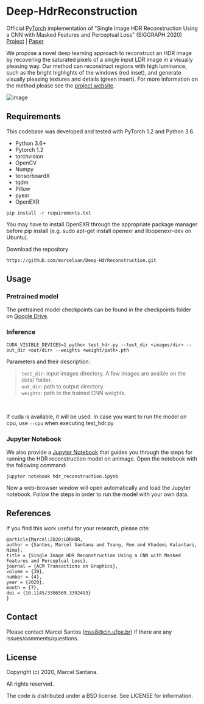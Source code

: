 # Deep-HdrReconstruction
Official [PyTorch](https://pytorch.org/) implementation of "Single Image HDR Reconstruction Using a CNN with Masked Features and Perceptual Loss" (SIGGRAPH 2020) [Project](https://people.engr.tamu.edu/nimak/Papers/SIGGRAPH2020_HDR) | [Paper](https://people.engr.tamu.edu/nimak/Data/SIGGRAPH20_HDR.pdf)

We propose a novel deep learning approach to reconstruct an HDR image by recovering the saturated pixels of a single input LDR image in a visually pleasing way. Our method can reconstruct regions with high luminance, such as the bright highlights of the windows (red inset), and generate visually pleasing textures and details (green insert). For more information on the method please see the [project website](https://people.engr.tamu.edu/nimak/Papers/SIGGRAPH2020_HDR).

![image](https://people.engr.tamu.edu/nimak/Papers/SIGGRAPH2020_HDR/files/teaser.png)

## Requirements
This codebase was developed and tested with PyTorch 1.2 and Python 3.6.

- Python 3.6+
- Pytorch 1.2
- torchvision
- OpenCV
- Numpy
- tensorboardX
- tqdm
- Pillow
- pyexr
- OpenEXR

```
pip install -r requirements.txt
```

You may have to install OpenEXR through the appropriate package manager before pip install (e.g. sudo apt-get install openexr and libopenexr-dev on Ubuntu).

Download the repository

```
https://github.com/marcelsan/Deep-HdrReconstruction.git
```

## Usage

### Pretrained model

The pretrained model checkpoints can be found in the checkpoints folder on [Google Drive](https://drive.google.com/file/d/14pvaYHS1_tlu_xhhr9xrUNcXHIZVSdII/view?usp=sharing).

### Inference

```
CUDA_VISIBLE_DEVICES=1 python test_hdr.py --test_dir <images/dir> --out_dir <out/dir> --weights <weight/path>.pth 
```

Parameters and their description:

>```test_dir```: input images directory. A few images are avaible on the data/ folder.<br/>
>```out_dir```: path to output directory.<br/>
>```weights```: path to the trained CNN weights.<br/>
<br/>

If cuda is available, it will be used. In case you want to run the model on cpu, use ```--cpu``` when executing test_hdr.py

### Jupyter Notebook

We also provide a [Jupyter Notebook](https://github.com/marcelsan/Deep-HdrReconstruction/blob/master/hdr_reconstruction.ipynb) that guides you through the steps for running the HDR reconstruction model on animage. Open the notebook with the following command:

```
jupyter notebook hdr_reconstruction.ipynb
```

Now a web-browser window will open automatically and load the Jupyter notebook. Follow the steps in order to run the model with your own data.

## References
If you find this work useful for your research, please cite:

```
@article{Marcel:2020:LDRHDR,
author = {Santos, Marcel Santana and Tsang, Ren and Khademi Kalantari, Nima},
title = {Single Image HDR Reconstruction Using a CNN with Masked Features and Perceptual Loss},
journal = {ACM Transactions on Graphics},
volume = {39},
number = {4},
year = {2020},
month = {7},
doi = {10.1145/3386569.3392403}
}
```

## Contact

Please contact Marcel Santos (mss8@cin.ufpe.br) if there are any issues/comments/questions.

## License

Copyright (c) 2020, Marcel Santana. 

All rights reserved.

The code is distributed under a BSD license. See LICENSE for information.
